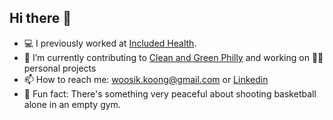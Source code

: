 ## Hi there 👋

- 💻 I previously worked at [Included Health](https://includedhealth.com/).
- 🔭 I’m currently contributing to [Clean and Green Philly](https://github.com/CodeForPhilly/clean-and-green-philly) and working on 🕵️‍♂️ personal projects
- 📫 How to reach me: woosik.koong@gmail.com or [Linkedin](https://www.linkedin.com/in/wakoong/)
- 🏀 Fun fact: There's something very peaceful about shooting basketball alone in an empty gym.

